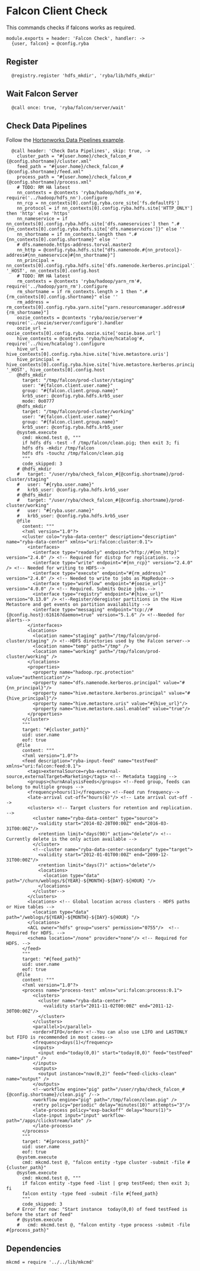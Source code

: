 
# Falcon Client Check

This commands checks if falcons works as required.

    module.exports = header: 'Falcon Check', handler: ->
      {user, falcon} = @config.ryba

## Register

      @registry.register 'hdfs_mkdir', 'ryba/lib/hdfs_mkdir'

## Wait Falcon Server

      @call once: true, 'ryba/falcon/server/wait'

## Check Data Pipelines

Follow the [Hortonworks Data Pipelines example][dpe].

      @call header: 'Check Data Pipelines', skip: true, ->
        cluster_path = "#{user.home}/check_falcon_#{@config.shortname}/cluster.xml"
        feed_path = "#{user.home}/check_falcon_#{@config.shortname}/feed.xml"
        process_path = "#{user.home}/check_falcon_#{@config.shortname}/process.xml"
        # TODO: RM HA latest
        nn_contexts = @contexts 'ryba/hadoop/hdfs_nn'#, require('../hadoop/hdfs_nn').configure
        nn_rcp = nn_contexts[0].config.ryba.core_site['fs.defaultFS']
        nn_protocol = if nn_contexts[0].config.ryba.hdfs.site['HTTP_ONLY'] then 'http' else 'https'
        nn_nameservice = if nn_contexts[0].config.ryba.hdfs.site['dfs.nameservices'] then ".#{nn_contexts[0].config.ryba.hdfs.site['dfs.nameservices']}" else ''
        nn_shortname = if nn_contexts.length then ".#{nn_contexts[0].config.shortname}" else ''
        # dfs.namenode.https-address.torval.master2
        nn_http = @config.ryba.hdfs.site["dfs.namenode.#{nn_protocol}-address#{nn_nameservice}#{nn_shortname}"] 
        nn_principal = nn_contexts[0].config.ryba.hdfs.site['dfs.namenode.kerberos.principal'].replace '_HOST', nn_contexts[0].config.host
        # TODO: RM HA latest
        rm_contexts = @contexts 'ryba/hadoop/yarn_rm'#, require('../hadoop/yarn_rm').configure
        rm_shortname = if rm_contexts.length > 1 then ".#{rm_contexts[0].config.shortname}" else ''
        rm_address = rm_contexts[0].config.ryba.yarn.site["yarn.resourcemanager.address#{rm_shortname}"]
        oozie_contexts = @contexts 'ryba/oozie/server'# require('../oozie/server/configure').handler
        oozie_url = oozie_contexts[0].config.ryba.oozie.site['oozie.base.url']
        hive_contexts = @contexts 'ryba/hive/hcatalog'#, require('../hive/hcatalog').configure
        hive_url = hive_contexts[0].config.ryba.hive.site['hive.metastore.uris']
        hive_principal = hive_contexts[0].config.ryba.hive.site['hive.metastore.kerberos.principal'].replace '_HOST', hive_contexts[0].config.host
        @hdfs_mkdir
          target: "/tmp/falcon/prod-cluster/staging"
          user: "#{falcon.client.user.name}"
          group: "#{falcon.client.group.name}"
          krb5_user: @config.ryba.hdfs.krb5_user
          mode: 0o0777
        @hdfs_mkdir
          target: "/tmp/falcon/prod-cluster/working"
          user: "#{falcon.client.user.name}"
          group: "#{falcon.client.group.name}"
          krb5_user: @config.ryba.hdfs.krb5_user
        @system.execute
          cmd: mkcmd.test @, """
          if hdfs dfs -test -f /tmp/falcon/clean.pig; then exit 3; fi
          hdfs dfs -mkdir /tmp/falcon
          hdfs dfs -touchz /tmp/falcon/clean.pig
          """
          code_skipped: 3
        # @hdfs_mkdir
        #   target: "/user/ryba/check_falcon_#{@config.shortname}/prod-cluster/staging"
        #   user: "#{ryba.user.name}"
        #   krb5_user: @config.ryba.hdfs.krb5_user
        # @hdfs_mkdir
        #   target: "/user/ryba/check_falcon_#{@config.shortname}/prod-cluster/working"
        #   user: "#{ryba.user.name}"
        #   krb5_user: @config.ryba.hdfs.krb5_user
        @file
          content: """
          <?xml version="1.0"?>
          <cluster colo="ryba-data-center" description="description" name="ryba-data-center" xmlns="uri:falcon:cluster:0.1">    
            <interfaces>
              <interface type="readonly" endpoint="hftp://#{nn_http}" version="2.4.0" /> <!-- Required for distcp for replications. -->
              <interface type="write" endpoint="#{nn_rcp}" version="2.4.0" /> <!-- Needed for writing to HDFS-->
              <interface type="execute" endpoint="#{rm_address}" version="2.4.0" /> <!-- Needed to write to jobs as MapReduce-->
              <interface type="workflow" endpoint="#{oozie_url}" version="4.0.0" /> <!-- Required. Submits Oozie jobs.-->
              <interface type="registry" endpoint="#{hive_url}" version="0.13.0" /> <!--Register/deregister partitions in the Hive Metastore and get events on partition availability -->
              <interface type="messaging" endpoint="tcp://#{@config.host}:61616?daemon=true" version="5.1.6" /> <!--Needed for alerts-->
            </interfaces>
            <locations>
              <location name="staging" path="/tmp/falcon/prod-cluster/staging" /> <!--HDFS directories used by the Falcon server-->
              <location name="temp" path="/tmp" />
              <location name="working" path="/tmp/falcon/prod-cluster/working" />
            </locations>
            <properties>
              <property name="hadoop.rpc.protection" value="authentication"/>
              <property name="dfs.namenode.kerberos.principal" value="#{nn_principal}"/>
              <property name="hive.metastore.kerberos.principal" value="#{hive_principal}"/>
              <property name="hive.metastore.uris" value="#{hive_url}"/>
              <property name="hive.metastore.sasl.enabled" value="true"/>
            </properties>
          </cluster>
          """
          target: "#{cluster_path}"
          uid: user.name
          eof: true
        @file
          content: """
          <?xml version="1.0"?>
          <feed description="ryba-input-feed" name="testFeed" xmlns="uri:falcon:feed:0.1">
            <tags>externalSource=ryba-external-source,externalTarget=Marketing</tags> <!-- Metadata tagging -->
            <groups>churnAnalysisFeeds</groups> <!--Feed group, feeds can belong to multiple groups -->
            <frequency>hours(1)</frequency> <!--Feed run frequency-->  
            <late-arrival cut-off="hours(6)"/> <!-- Late arrival cut-off -->
            <clusters> <!-- Target clusters for retention and replication. -->
              <cluster name="ryba-data-center" type="source">
                <validity start="2014-02-28T00:00Z" end="2016-03-31T00:00Z"/>
                <retention limit="days(90)" action="delete"/> <!--Currently delete is the only action available -->
              </cluster>
              <!--cluster name="ryba-data-center-secondary" type="target">
                <validity start="2012-01-01T00:00Z" end="2099-12-31T00:00Z"/>
                <retention limit="days(7)" action="delete"/>
                <locations>
                  <location type="data" path="/churn/weblogs/${YEAR}-${MONTH}-${DAY}-${HOUR} "/>
                </locations>
              </cluster-->
            </clusters>
            <locations> <!-- Global location across clusters - HDFS paths or Hive tables -->
              <location type="data" path="/weblogs/${YEAR}-${MONTH}-${DAY}-${HOUR} "/>
            </locations>
            <ACL owner="hdfs" group="users" permission="0755"/>  <!-- Required for HDFS. -->
            <schema location="/none" provider="none"/> <!-- Required for HDFS. -->
          </feed>
          """
          target: "#{feed_path}"
          uid: user.name
          eof: true
        @file
          content: """
          <?xml version="1.0"?>
          <process name="process-test" xmlns="uri:falcon:process:0.1">
              <clusters>
                <cluster name="ryba-data-center">
                  <validity start="2011-11-02T00:00Z" end="2011-12-30T00:00Z"/>
                </cluster>
              </clusters>
              <parallel>1</parallel>
              <order>FIFO</order> <!--You can also use LIFO and LASTONLY but FIFO is recommended in most cases--> 
              <frequency>days(1)</frequency> 
              <inputs>
                <input end="today(0,0)" start="today(0,0)" feed="testFeed" name="input" />
              </inputs>
              <outputs>
                <output instance="now(0,2)" feed="feed-clicks-clean" name="output" />
              </outputs>
              <!--workflow engine="pig" path="/user/ryba/check_falcon_#{@config.shortname}/clean.pig" /-->
              <workflow engine="pig" path="/tmp/falcon/clean.pig" />
              <retry policy="periodic" delay="minutes(10)" attempts="3"/>
              <late-process policy="exp-backoff" delay="hours(1)">
              <late-input input="input" workflow-path="/apps/clickstream/late" />
              </late-process>
          </process>
          """
          target: "#{process_path}"
          uid: user.name
          eof: true
        @system.execute
          cmd: mkcmd.test @, "falcon entity -type cluster -submit -file #{cluster_path}"
        @system.execute
          cmd: mkcmd.test @, """
          if falcon entity -type feed -list | grep testFeed; then exit 3; fi
          falcon entity -type feed -submit -file #{feed_path}
          """
          code_skipped: 3
        # Error for now: "Start instance  today(0,0) of feed testFeed is before the start of feed"
        # @system.execute
        #   cmd: mkcmd.test @, "falcon entity -type process -submit -file #{process_path}"

## Dependencies

    mkcmd = require '../../lib/mkcmd'

[dpe]: http://docs.hortonworks.com/HDPDocuments/HDP2/HDP-2.1.3/bk_falcon/content/ch_falcon_data_pipelines.html
